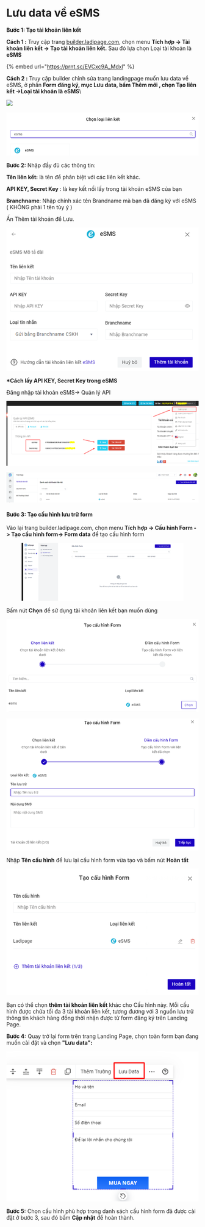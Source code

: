 # Lưu data về eSMS

**Bước 1: Tạo tài khoản liên kết**

&#x20;**Cách 1 :** Truy cập trang [builder.ladipage.com](http://builder.ladipage.com/), chọn menu **Tích hợp -> Tài khoản liên kết -> Tạo tài khoản liên kết.** Sau đó lựa chọn Loại tài khoản là **eSMS**

{% embed url="https://prnt.sc/EVCxc9A_Mdxl" %}



**Cách 2 :** Truy cập builder chỉnh sửa trang landingpage muốn lưu data về eSMS, ở phần **Form đăng ký, mục Lưu data, bấm Thêm mới , chọn Tạo liên kết ->Loại tài khoản là eSMS**\


![](https://files.gitbook.com/v0/b/gitbook-x-prod.appspot.com/o/spaces%2FVlMUbaIjYt7SY2R8v2az%2Fuploads%2F1zUFEQTIbMdBJwIbewzm%2Ft%C3%A0i%20kho%E1%BA%A3n%20li%C3%AAn%20k%E1%BA%BFt%20form.gif?alt=media\&token=f7fe62ad-7632-4412-9ecc-80e270e6e341)

![](<../../.gitbook/assets/image (445).png>)

**Bước 2:** Nhập đầy đủ các thông tin:

**Tên liên kết:** là tên để phân biệt với các liên kết khác.&#x20;

**API KEY, Secret Key** : là key kết nối lấy trong tài khoản eSMS của bạn&#x20;

**Branchname**: Nhập chính xác tên Brandname mà bạn đã đăng ký với eSMS ( KHÔNG phải 1 tên tùy ý )

Ấn Thêm tài khoản để Lưu.

![](<../../.gitbook/assets/image (876).png>)

**\*Cách lấy API KEY, Secret Key trong eSMS**

Đăng nhập tài khoản eSMS-> Quản lý API

![](<../../.gitbook/assets/image (671).png>)

![Kết nối thành công sẽ hiển thị Esms ở Tài khoản liên kết ](<../../.gitbook/assets/image (346).png>)

#### Bước 3: **Tạo** cấu hình lưu trữ form&#x20;

Vào lại trang builder.ladipage.com, chọn menu **Tích hợp -> Cấu hình Form -> Tạo cấu hình form-> Form data** để tạo cấu hình form&#x20;

<figure><img src="../../.gitbook/assets/cấu hình form.gif" alt=""><figcaption></figcaption></figure>

Bấm nút **Chọn** để sử dụng tài khoản liên kết bạn muốn dùng&#x20;

![](<../../.gitbook/assets/image (663).png>)

![](<../../.gitbook/assets/image (451).png>)

Nhập **Tên cấu hình** để lưu lại cấu hình form vừa tạo và bấm nút **Hoàn tất**&#x20;

![](<../../.gitbook/assets/image (340).png>)

Bạn có thể chọn **thêm tài khoản liên kết** khác cho Cấu hình này. Mỗi cấu hình được chứa tối đa 3 tài khoản liên kết, tương đương với 3 nguồn lưu trữ thông tin khách hàng đồng thời nhận được từ form đăng ký trên Landing Page.

**Bước 4:** Quay trở lại form trên trang Landing Page, chọn toàn form bạn đang muốn cài đặt và chọn **"Lưu data":**

![](<../../.gitbook/assets/image (183).png>)

**Bước 5:** Chọn cấu hình phù hợp trong danh sách cấu hình form đã được cài đặt ở bước 3, sau đó bấm **Cập nhật** để hoàn thành.

